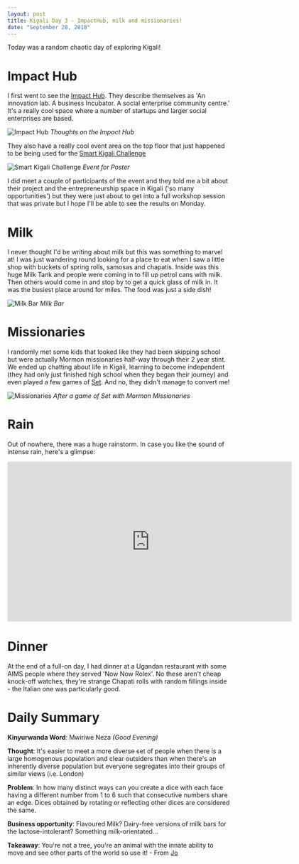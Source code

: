 ```yaml
---
layout: post
title: Kigali Day 3 - ImpactHub, milk and missionaries!
date: "September 28, 2018"
---
```


Today was a random chaotic day of exploring Kigali!

Impact Hub
=========

I first went to see the [Impact Hub](https://kigali.impacthub.net/). They describe themselves as 'An innovation lab. A business Incubator. A social enterprise community centre.' It's a really cool space where a number of startups and larger social enterprises are based.

![Impact Hub](/images/impacthubmural.jpg "Impact Hub")
*Thoughts on the Impact Hub*

They also have a really cool event area on the top floor that just happened to be being used for the [Smart Kigali Challenge](http://www.ndangira.net/kigali-smart-cities-challenge-bootcamp/)

![Smart Kigali Challenge](/images/smartcity.jpg "Smart City Poster")
*Event for Poster*

I did meet a couple of participants of the event and they told me a bit about their project and the entrepreneurship space in Kigali ('so many opportunities') but they were just about to get into a full workshop session that was private but I hope I'll be able to see the results on Monday.

Milk
====

I never thought I'd be writing about milk but this was something to marvel at! I was just wandering round looking for a place to eat when I saw a little shop with buckets of spring rolls, samosas and chapatis. Inside was this huge Milk Tank and people were coming in to fill up petrol cans with milk. Then others would come in and stop by to get a quick glass of milk in. It was the busiest place around for miles. The food was just a side dish!

![Milk Bar](/images/milk.jpg "Milk Bar")
*Milk Bar*

Missionaries
============

I randomly met some kids that looked like they had been skipping school but were actually Mormon missionaries half-way through their 2 year stint. We ended up chatting about life in Kigali, learning to become independent (they had only just finished high school when they began their journey) and even played a few games of [Set](https://en.wikipedia.org/wiki/Set_(card_game)). And no, they didn't manage to convert me!


![Missionaries](/images/Mormons.jpg "missionaries")
*After a game of Set with Mormon Missionaries*

Rain
====

Out of nowhere, there was a huge rainstorm. In case you like the sound of intense rain, here's a glimpse:

<iframe src="https://player.vimeo.com/video/292474421" width="640" height="360" frameborder="0" webkitallowfullscreen mozallowfullscreen allowfullscreen></iframe>

Dinner
=====

At the end of a full-on day, I had dinner at a Ugandan restaurant with some AIMS people where they served 'Now Now Rolex'. No these aren't cheap knock-off watches, they're strange Chapati rolls with random fillings inside - the Italian one was particularly good.


Daily Summary
===========

**Kinyurwanda Word**: Mwiriwe Neza *(Good Evening)*

**Thought**: It's easier to meet a more diverse set of people when there is a large homogenous population and clear outsiders than when there's an inherently diverse population but everyone segregates into their groups of similar views (i.e. London)

**Problem**: In how many distinct ways can you create a dice with each face having a different number from 1 to 6 such that consecutive numbers share an edge. Dices obtained by rotating or reflecting other dices are considered the same.

**Business opportunity**: Flavoured Milk? Dairy-free versions of milk bars for the lactose-intolerant? Something milk-orientated...

**Takeaway**: You're not a tree, you're an animal with the innate ability to move and see other parts of the world so use it! - From [Jo](https://www.facebook.com/MorandoOndeAMalaEsta/)
